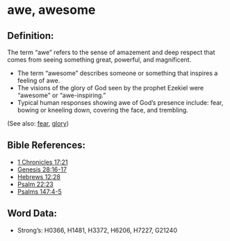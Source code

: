 # awe, awesome

## Definition:

The term “awe” refers to the sense of amazement and deep respect that comes from seeing something great, powerful, and magnificent.

* The term “awesome” describes someone or something that inspires a feeling of awe.
* The visions of the glory of God seen by the prophet Ezekiel were “awesome” or “awe-inspiring.”
* Typical human responses showing awe of God’s presence include: fear, bowing or kneeling down, covering the face, and trembling.

(See also: [fear](../kt/fear.md), [glory](../kt/glory.md))

## Bible References:

* [1 Chronicles 17:21](rc://en/tn/help/1ch/17/21)
* [Genesis 28:16-17](rc://en/tn/help/gen/28/16)
* [Hebrews 12:28](rc://en/tn/help/heb/12/28)
* [Psalm 22:23](rc://en/tn/help/psa/022/23)
* [Psalms 147:4-5](rc://en/tn/help/psa/147/004)

## Word Data:

* Strong’s: H0366, H1481, H3372, H6206, H7227, G21240
